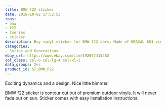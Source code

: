 ```yaml
---
title: BMW f22 sticker
date: 2018-10-02 17:52:53
tags:
- bmw
- f22
- 2series
- sticker
description: Buy vinyl sticker for BMW f22 cars. Made of ORACAL 651 vinyl. Available in different colors.
categories:
- Series and Generations
ebay_url: https://www.ebay.com/itm/192677415252
col_class: col-6 col-lg-4 col-xl-3
data_groups: 2er
product_id: ST_BMW_F22
---
```


Exciting dynamics and a design. Nice little bimmer.

<!-- more -->
<!-- {% asset_img content-image bmw-f22-coupe-vinyl-sticker.jpg 500 500 'BMW f22 vinyl sticker sport drift stance"BMW f22 vinyl sticker sport drift stance"' %} -->

BMW f22 sticker is contour cut out of premium outdoor vinyls. It will never fade out on sun. Sticker comes with easy installation instructions. 
